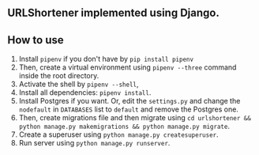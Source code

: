 ## URLShortener implemented using Django.


## How to use
1. Install `pipenv` if you don't have by `pip install pipenv`    
2. Then, create a virtual environment using `pipenv --three` command inside the root directory.
3. Activate the shell by `pipenv --shell`,
4. Install all dependencies: `pipenv install`.
5. Install Postgres if you want. Or, edit the `settings.py` and change the `nodefault` in `DATABASES` list to `default` and remove the Postgres one. 
6. Then, create migrations file and then migrate using `cd urlshortener && python manage.py makemigrations && python manage.py migrate`.
7. Create a superuser using `python manage.py createsuperuser`.
8. Run server using `python manage.py runserver`.
